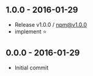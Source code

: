 

## 1.0.0 - 2016-01-29
- Release v1.0.0 / npm@v1.0.0
- implement :star:

## 0.0.0 - 2016-01-29
- Initial commit